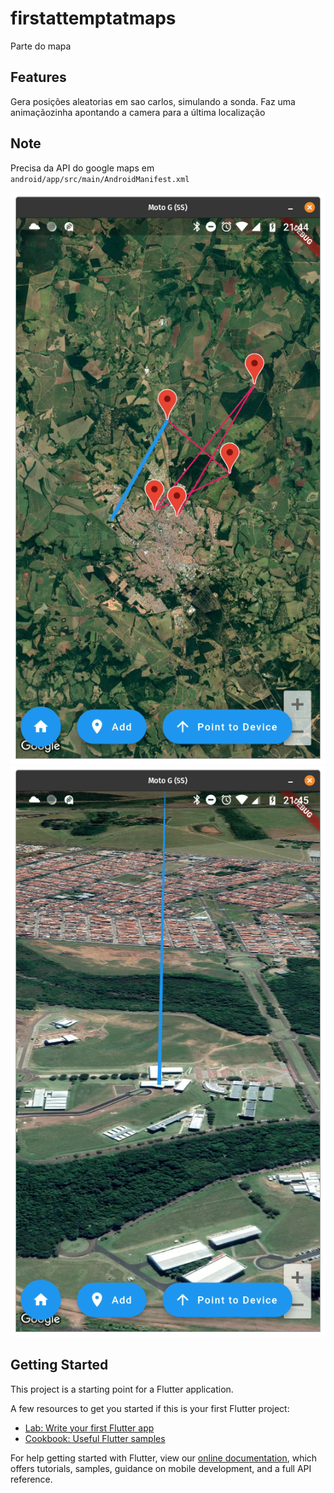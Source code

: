 # firstattemptatmaps

Parte do mapa

## Features
Gera posições aleatorias em sao carlos, simulando a sonda. Faz uma animaçãozinha apontando a camera para a última localização

## Note
Precisa da API do google maps em `android/app/src/main/AndroidManifest.xml`


![sc1](screenshot-1.png)
![sc2](screenshot-2.png)

## Getting Started

This project is a starting point for a Flutter application.

A few resources to get you started if this is your first Flutter project:

- [Lab: Write your first Flutter app](https://flutter.dev/docs/get-started/codelab)
- [Cookbook: Useful Flutter samples](https://flutter.dev/docs/cookbook)

For help getting started with Flutter, view our
[online documentation](https://flutter.dev/docs), which offers tutorials,
samples, guidance on mobile development, and a full API reference.
